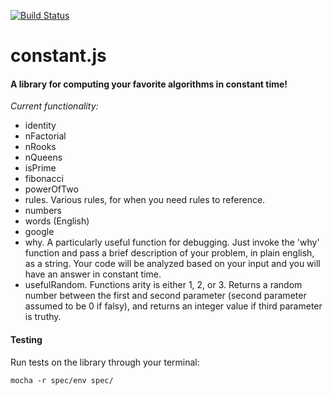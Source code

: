 [![Build Status](https://secure.travis-ci.org/Syeoryn/constant.js.svg)](http://travis-ci.org/Syeoryn/constant.js)

constant.js
====
#### A library for computing your favorite algorithms in constant time!

*Current functionality:*
   <ul>
     <li>identity  </li>
     <li>nFactorial  </li>
     <li>nRooks  </li>
     <li>nQueens  </li>
     <li>isPrime  </li>
     <li>fibonacci </li>
     <li>powerOfTwo </li>
     <li>rules.  Various rules, for when you need rules to reference.</li>
     <li>numbers </li>
     <li>words (English) </li>
     <li>google</li>
     <li>why.  A particularly useful function for debugging. Just invoke the 'why' function and pass a brief description of your problem, in plain english, as a string. Your code will be analyzed based on your input and you will have an answer in constant time. </li>
     <li>usefulRandom.  Functions arity is either 1, 2, or 3.  Returns a random number between the first and second parameter (second parameter assumed to be 0 if falsy), and returns an integer value if third parameter is truthy.</li>
   </ul>


#### Testing
Run tests on the library through your terminal:
```
mocha -r spec/env spec/
```